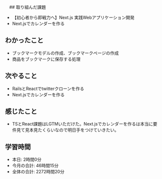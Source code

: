 　## 取り組んだ課題
- 【初心者から即戦力へ】Next.js 実践Webアプリケーション開発 
- Next.jsでカレンダーを作る
## わかったこと
- ブックマークモデルの作成、ブックマークページの作成
- 商品をブックマークに保存する処理
## 次やること
- RailsとReactでtwitterクローンを作る
- Next.jsでカレンダーを作る
## 感じたこと
- TSとReact課題はLGTMいただけた。Next.jsでカレンダーを作るは本当に要件見て見本見たくらいなので明日手をつけていきたい。
## 学習時間
- 本日: 2時間0分
- 今月の合計: 46時間15分
- 全体の合計: 2272時間20分
